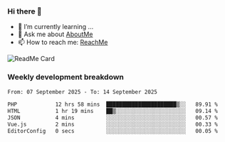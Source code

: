 ### Hi there 👋

- 🌱 I’m currently learning ...
- 💬 Ask me about [AboutMe](https://www.itzcy.com/about)
- 📫 How to reach me: [ReachMe](https://www.itzcy.com/about)

![ReadMe Card](https://github-readme-stats-ten-gilt.vercel.app/api?username=SuperChenYun&show_icons=true&title_color=fff&icon_color=79ff97&text_color=9f9f9f&bg_color=151515&hide_border=true)

### Weekly development breakdown
<!--START_SECTION:waka-->

```txt
From: 07 September 2025 - To: 14 September 2025

PHP            12 hrs 58 mins  ██████████████████████▒░░   89.91 %
HTML           1 hr 19 mins    ██▒░░░░░░░░░░░░░░░░░░░░░░   09.14 %
JSON           4 mins          ░░░░░░░░░░░░░░░░░░░░░░░░░   00.57 %
Vue.js         2 mins          ░░░░░░░░░░░░░░░░░░░░░░░░░   00.33 %
EditorConfig   0 secs          ░░░░░░░░░░░░░░░░░░░░░░░░░   00.05 %
```

<!--END_SECTION:waka-->
